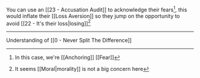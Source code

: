 You can use an [[23 - Accusation Audit]] to acknowledge their fears[^2], this would inflate their [[Loss Aversion]] so they jump on the opportunity to avoid [[22 - It's their loss|losing]][^1]

---

Understanding of [[0 - Never Split The Difference]]

[^1]: It seems [[Moral|morality]] is not a big concern here
[^2]: In this case, we're [[Anchoring]] [[Fear]]
